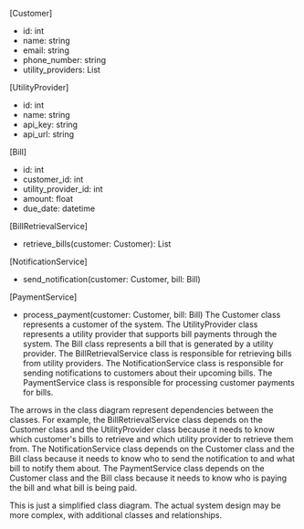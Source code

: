 [Customer]
- id: int
- name: string
- email: string
- phone_number: string
- utility_providers: List<UtilityProvider>

[UtilityProvider]
- id: int
- name: string
- api_key: string
- api_url: string

[Bill]
- id: int
- customer_id: int
- utility_provider_id: int
- amount: float
- due_date: datetime

[BillRetrievalService]
- retrieve_bills(customer: Customer): List<Bill>

[NotificationService]
- send_notification(customer: Customer, bill: Bill)

[PaymentService]
- process_payment(customer: Customer, bill: Bill)
The Customer class represents a customer of the system. The UtilityProvider class represents a utility provider that supports bill payments through the system. The Bill class represents a bill that is generated by a utility provider. The BillRetrievalService class is responsible for retrieving bills from utility providers. The NotificationService class is responsible for sending notifications to customers about their upcoming bills. The PaymentService class is responsible for processing customer payments for bills.

The arrows in the class diagram represent dependencies between the classes. For example, the BillRetrievalService class depends on the Customer class and the UtilityProvider class because it needs to know which customer's bills to retrieve and which utility provider to retrieve them from. The NotificationService class depends on the Customer class and the Bill class because it needs to know who to send the notification to and what bill to notify them about. The PaymentService class depends on the Customer class and the Bill class because it needs to know who is paying the bill and what bill is being paid.

This is just a simplified class diagram. The actual system design may be more complex, with additional classes and relationships.
